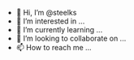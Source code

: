 - 👋 Hi, I’m @steelks
- 👀 I’m interested in ...
- 🌱 I’m currently learning ...
- 💞️ I’m looking to collaborate on ...
- 📫 How to reach me ...

<!---
steelks/steelks is a ✨ special ✨ repository because its `README.md` (this file) appears on your GitHub profile.
You can click the Preview link to take a look at your changes.
--->
